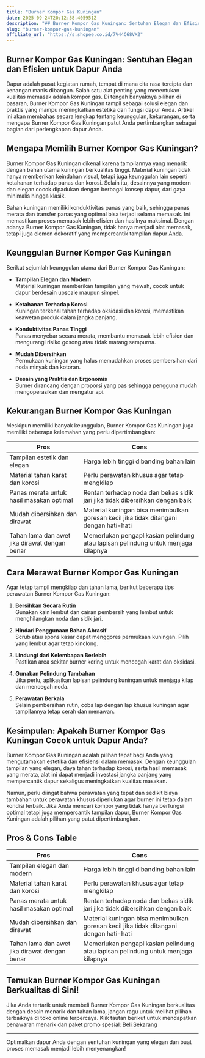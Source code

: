 ```yaml
---
title: "Burner Kompor Gas Kuningan"
date: 2025-09-24T20:12:58.405951Z
description: "## Burner Kompor Gas Kuningan: Sentuhan Elegan dan Efisien untuk Dapur Anda..."
slug: "burner-kompor-gas-kuningan"
affiliate_url: "https://s.shopee.co.id/7V44C68VX2"
---
```

## Burner Kompor Gas Kuningan: Sentuhan Elegan dan Efisien untuk Dapur Anda

Dapur adalah pusat kegiatan rumah, tempat di mana cita rasa tercipta dan kenangan manis dibangun. Salah satu alat penting yang menentukan kualitas memasak adalah kompor gas. Di tengah banyaknya pilihan di pasaran, Burner Kompor Gas Kuningan tampil sebagai solusi elegan dan praktis yang mampu meningkatkan estetika dan fungsi dapur Anda. Artikel ini akan membahas secara lengkap tentang keunggulan, kekurangan, serta mengapa Burner Kompor Gas Kuningan patut Anda pertimbangkan sebagai bagian dari perlengkapan dapur Anda.

## Mengapa Memilih Burner Kompor Gas Kuningan?

Burner Kompor Gas Kuningan dikenal karena tampilannya yang menarik dengan bahan utama kuningan berkualitas tinggi. Material kuningan tidak hanya memberikan keindahan visual, tetapi juga keunggulan lain seperti ketahanan terhadap panas dan korosi. Selain itu, desainnya yang modern dan elegan cocok dipadukan dengan berbagai konsep dapur, dari gaya minimalis hingga klasik.

Bahan kuningan memiliki konduktivitas panas yang baik, sehingga panas merata dan transfer panas yang optimal bisa terjadi selama memasak. Ini memastikan proses memasak lebih efisien dan hasilnya maksimal. Dengan adanya Burner Kompor Gas Kuningan, tidak hanya menjadi alat memasak, tetapi juga elemen dekoratif yang mempercantik tampilan dapur Anda.

## Keunggulan Burner Kompor Gas Kuningan

Berikut sejumlah keunggulan utama dari Burner Kompor Gas Kuningan:

- **Tampilan Elegan dan Modern**  
  Material kuningan memberikan tampilan yang mewah, cocok untuk dapur berdesain upscale maupun simpel.

- **Ketahanan Terhadap Korosi**  
  Kuningan terkenal tahan terhadap oksidasi dan korosi, memastikan keawetan produk dalam jangka panjang.

- **Konduktivitas Panas Tinggi**  
  Panas menyebar secara merata, membantu memasak lebih efisien dan mengurangi risiko gosong atau tidak matang sempurna.

- **Mudah Dibersihkan**  
  Permukaan kuningan yang halus memudahkan proses pembersihan dari noda minyak dan kotoran.

- **Desain yang Praktis dan Ergonomis**  
  Burner dirancang dengan proporsi yang pas sehingga pengguna mudah mengoperasikan dan mengatur api.

## Kekurangan Burner Kompor Gas Kuningan

Meskipun memiliki banyak keunggulan, Burner Kompor Gas Kuningan juga memiliki beberapa kelemahan yang perlu dipertimbangkan:

| **Pros**                                   | **Cons**                                      |
|--------------------------------------------|----------------------------------------------|
| Tampilan estetik dan elegan               | Harga lebih tinggi dibanding bahan lain  |
| Material tahan karat dan korosi           | Perlu perawatan khusus agar tetap mengkilap |
| Panas merata untuk hasil masakan optimal | Rentan terhadap noda dan bekas sidik jari jika tidak dibersihkan dengan baik |
| Mudah dibersihkan dan dirawat            | Material kuningan bisa menimbulkan goresan kecil jika tidak ditangani dengan hati-hati |
| Tahan lama dan awet jika dirawat dengan benar | Memerlukan pengaplikasian pelindung atau lapisan pelindung untuk menjaga kilapnya |

## Cara Merawat Burner Kompor Gas Kuningan

Agar tetap tampil mengkilap dan tahan lama, berikut beberapa tips perawatan Burner Kompor Gas Kuningan:

1. **Bersihkan Secara Rutin**  
   Gunakan kain lembut dan cairan pembersih yang lembut untuk menghilangkan noda dan sidik jari.

2. **Hindari Penggunaan Bahan Abrasif**  
   Scrub atau spons kasar dapat menggores permukaan kuningan. Pilih yang lembut agar tetap kinclong.

3. **Lindungi dari Kelembapan Berlebih**  
   Pastikan area sekitar burner kering untuk mencegah karat dan oksidasi.

4. **Gunakan Pelindung Tambahan**  
   Jika perlu, aplikasikan lapisan pelindung kuningan untuk menjaga kilap dan mencegah noda.

5. **Perawatan Berkala**  
   Selain pembersihan rutin, coba lap dengan lap khusus kuningan agar tampilannya tetap cerah dan menawan.

## Kesimpulan: Apakah Burner Kompor Gas Kuningan Cocok untuk Dapur Anda?

Burner Kompor Gas Kuningan adalah pilihan tepat bagi Anda yang mengutamakan estetika dan efisiensi dalam memasak. Dengan keunggulan tampilan yang elegan, daya tahan terhadap korosi, serta hasil memasak yang merata, alat ini dapat menjadi investasi jangka panjang yang mempercantik dapur sekaligus meningkatkan kualitas masakan.

Namun, perlu diingat bahwa perawatan yang tepat dan sedikit biaya tambahan untuk perawatan khusus diperlukan agar burner ini tetap dalam kondisi terbaik. Jika Anda mencari kompor yang tidak hanya berfungsi optimal tetapi juga mempercantik tampilan dapur, Burner Kompor Gas Kuningan adalah pilihan yang patut dipertimbangkan.

## Pros & Cons Table

| **Pros**                                   | **Cons**                                      |
|--------------------------------------------|----------------------------------------------|
| Tampilan elegan dan modern               | Harga lebih tinggi dibanding bahan lain  |
| Material tahan karat dan korosi           | Perlu perawatan khusus agar tetap mengkilap |
| Panas merata untuk hasil masakan optimal | Rentan terhadap noda dan bekas sidik jari jika tidak dibersihkan dengan baik |
| Mudah dibersihkan dan dirawat            | Material kuningan bisa menimbulkan goresan kecil jika tidak ditangani dengan hati-hati |
| Tahan lama dan awet jika dirawat dengan benar | Memerlukan pengaplikasian pelindung atau lapisan pelindung untuk menjaga kilapnya |

## Temukan Burner Kompor Gas Kuningan Berkualitas di Sini!

Jika Anda tertarik untuk membeli Burner Kompor Gas Kuningan berkualitas dengan desain menarik dan tahan lama, jangan ragu untuk melihat pilihan terbaiknya di toko online terpercaya. Klik tautan berikut untuk mendapatkan penawaran menarik dan paket promo spesial: [Beli Sekarang](https://s.shopee.co.id/7V44C68VX2)

---

Optimalkan dapur Anda dengan sentuhan kuningan yang elegan dan buat proses memasak menjadi lebih menyenangkan!